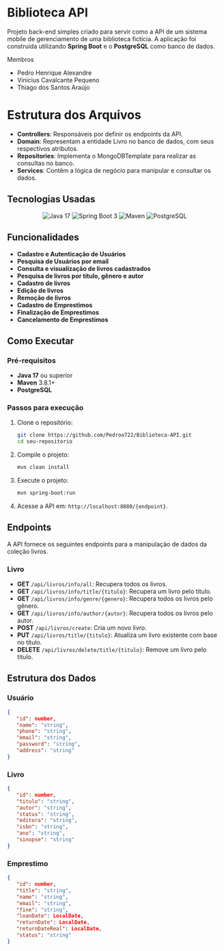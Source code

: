 # Biblioteca API

Projeto back-end simples criado para servir como a API de um sistema mobile de gerenciamento de uma biblioteca fictícia. A aplicação foi construída utilizando **Spring Boot** e o **PostgreSQL** como banco de dados.

Membros 
- Pedro Henrique Alexandre
- Vinicius Cavalcante Pequeno
- Thiago dos Santos Araújo

# Estrutura dos Arquivos

- **Controllers**: Responsáveis por definir os endpoints da API.
- **Domain**: Representam a entidade Livro no banco de dados, com seus respectivos atributos.
- **Repositories**: Implementa o MongoDBTemplate para realizar as consultas no banco.
- **Services**: Contêm a lógica de negócio para manipular e consultar os dados.

## Tecnologias Usadas

<div align="center">

![Java 17](https://img.shields.io/badge/Java-ED8B00?style=for-the-badge&logo=openjdk&logoColor=white)
![Spring Boot 3](https://img.shields.io/badge/Spring-6DB33F?style=for-the-badge&logo=spring&logoColor=white)
![Maven](https://img.shields.io/badge/Maven-C71A36?style=for-the-badge&logo=apache-maven&logoColor=white)
![PostgreSQL](https://img.shields.io/badge/PostgreSQL-%23316192.svg?style=for-the-badge&logo=postgresql&logoColor=white)

</div>

## Funcionalidades

- **Cadastro e Autenticação de Usuários**
- **Pesquisa de Usuários por email**
- **Consulta e visualização de livros cadastrados**
- **Pesquisa de livros por título, gênero e autor**
- **Cadastro de livros**
- **Edição de livros**
- **Remoção de livros**
- **Cadastro de Emprestimos**
- **Finalização de Emprestimos**
- **Cancelamento de Emprestimos**

## Como Executar
### Pré-requisitos

- **Java 17** ou superior
- **Maven** 3.8.1+
- **PostgreSQL**

### Passos para execução

1. Clone o repositório:
   ```bash
   git clone https://github.com/Pedroo722/Biblioteca-API.git
   cd seu-repositorio
   ```

2. Compile o projeto:
   ```bash
   mvn clean install
   ```

3. Execute o projeto:
   ```bash
   mvn spring-boot:run
   ```

4. Acesse a API em: `http://localhost:8080/{endpoint}`.

## Endpoints

A API fornece os seguintes endpoints para a manipulação de dados da coleção livros.

### Livro
- **GET** `/api/livros/info/all`: Recupera todos os livros.
- **GET** `/api/livros/info/title/{titulo}`: Recupera um livro pelo titulo.
- **GET** `/api/livros/info/genre/{genero}`: Recupera todos os livros pelo gênero.
- **GET** `/api/livros/info/author/{autor}`: Recupera todos os livros pelo autor.
- **POST** `/api/livros/create`: Cria um novo livro.
- **PUT** `/api/livros/title/{titulo}`: Atualiza um livro existente com base no título.
- **DELETE** `/api/livros/delete/title/{titulo}`: Remove um livro pelo titulo.

## Estrutura dos Dados
### Usuário

```json
{
   "id": number,
   "name": "string",
   "phone": "string",
   "email": "string",
   "password": "string",
   "address": "string"
}
```

### Livro

```json
{
   "id": number,
   "titulo": "string",
   "autor": "string",
   "status": "string",
   "editora": "string",
   "isbn": "string",
   "ano": "string",
   "sinopse": "string"
}
```

### Emprestimo

```json
{
   "id": number,
   "title": "string",
   "name": "string",
   "email": "string",
   "fine": "string",
   "loanDate": LocalDate,
   "returnDate": LocalDate,
   "returnDateReal": LocalDate,
   "status": "string"
}
```